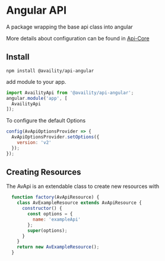 # Angular API

A package wrapping the base api class into angular

More details about configuration can be found in [Api-Core](../api-core)

## Install
`npm install @availity/api-angular`

add module to your app.

```javascript
import AvailityApi from '@availity/api-angular';
angular.module('app', [
  AvailityApi
]);
```

To configure the default Options
```javascript
config(AvApiOptionsProvider => {
  AvApiOptionsProvider.setOptions({
    version: 'v2'
  });
});
```

## Creating Resources
The AvApi is an extendable class to create new resources with

```javascript
  function factory(AvApiResource) {
    class AvExampleResource extends AvApiResource {
      constructor() {
        const options = {
          name: 'exampleApi'
        };
        super(options);
      }
    }
    return new AvExampleResource();
  }
```
